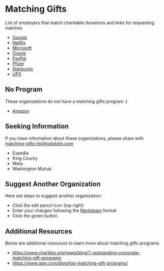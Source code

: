 # Matching Gifts
List of employers that match charitable donations and links for requesting matches

* [Google](https://google.benevity.org/user/login)
* [Netflix](https://netflixemployeegiving.benevity.org/user/login)
* [Microsoft](https://microsoft.benevity.org/user/login)
* [Oracle](https://oracle.benevity.org/user/login)
* [PayPal](https://paypal.benevity.org/user/login)
* [Pfizer](https://pfizer.benevity.org/user/login)
* [Starbucks](https://starbucks.benevity.org/user/login)
* [UPS](https://ups.benevity.org/user/login)

## No Program
These organizations do not have a matching gifts program :(
* [Amazon](https://doublethedonation.com/matching-gifts/amazon)

## Seeking Information
If you have information about these organizations, please share with [matching-gifts-list@robdolin.com](mailto:matching-gifts-list@robdolin.com)
* Expedia
* King County
* Meta
* Washington Mutual

## Suggest Another Organization
Here are steps to suggest another organization:
* Click the edit pencil icon (top right)
* Enter your changes following the [Markdown](https://www.markdownguide.org/cheat-sheet) format
* Click the green button

## Additional Resources
Below are additional resources to learn more about matching gifts programs
* https://www.charities.org/news/blog/7-outstanding-corporate-matching-gift-programs
* https://www.qgiv.com/blog/top-matching-gift-programs/
